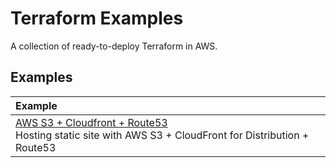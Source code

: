 # Terraform Examples

A collection of ready-to-deploy Terraform in AWS.

## Examples

| Example 
|:--------------------------- |
| [AWS S3 + Cloudfront + Route53 ](https://github.com/GeminiWind/terraform-examples/tree/master/aws-s3-cloudfront-route53) <br/> Hosting static site with AWS S3 + CloudFront for Distribution + Route53 |